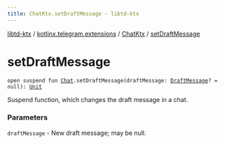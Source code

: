 ```yaml
---
title: ChatKtx.setDraftMessage - libtd-ktx
---
```


[libtd-ktx](../../index.html) / [kotlinx.telegram.extensions](../index.html) / [ChatKtx](index.html) / [setDraftMessage](./set-draft-message.html)

# setDraftMessage

`open suspend fun `[`Chat`](https://tdlibx.github.io/td/docs/org/drinkless/td/libcore/telegram/TdApi.Chat.html)`.setDraftMessage(draftMessage: `[`DraftMessage`](https://tdlibx.github.io/td/docs/org/drinkless/td/libcore/telegram/TdApi.DraftMessage.html)`? = null): `[`Unit`](https://kotlinlang.org/api/latest/jvm/stdlib/kotlin/-unit/index.html)

Suspend function, which changes the draft message in a chat.

### Parameters

`draftMessage` - New draft message; may be null.